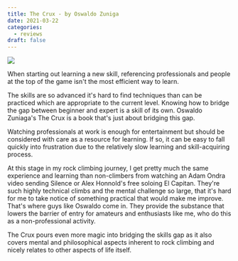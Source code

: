 ```yaml
---
title: The Crux - by Oswaldo Zuniga
date: 2021-03-22
categories:
  - reviews
draft: false
---
```


![](https://i.gr-assets.com/images/S/compressed.photo.goodreads.com/books/1577603199l/50063522._SY475_.jpg)

When starting out learning a new skill, referencing professionals and people at the top of the game isn't the most efficient way to learn.

The skills are so advanced it's hard to find techniques than can be practiced which are appropriate to the current level.
Knowing how to bridge the gap between beginner and expert is a skill of its own. Oswaldo Zuniaga's The Crux is a book that's just about bridging this gap.

Watching professionals at work is enough for entertainment but should be considered with care as a resource for learning.
If so, it can be easy to fall quickly into frustration due to the relatively slow learning and skill-acquiring process.

At this stage in my rock climbing journey, I get pretty much the same experience and learning than non-climbers from watching an Adam Ondra video sending Silence or Alex Honnold's free soloing El Capitan.
They're such highly technical climbs and the mental challenge so large, that it's hard for me to take notice of something practical that would make me improve.
That's where guys like Oswaldo come in.
They provide the substance that lowers the barrier of entry for amateurs and enthusiasts like me, who do this as a non-professional activity.

The Crux pours even more magic into bridging the skills gap as it also covers mental and philosophical aspects inherent to rock climbing and nicely relates to other aspects of life itself.
